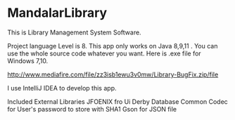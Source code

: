 # MandalarLibrary
This is Library Management System Software.

Project language Level is 8.
This app only works on Java 8,9,11 . You can use the whole source code whatever you want.
Here is .exe file for Windows 7,10.

http://www.mediafire.com/file/zz3isb1ewu3v0mw/Library-BugFix.zip/file

I use IntelliJ IDEA to develop this app.


Included External Libraries 
JFOENIX fro Ui
Derby Database
Common Codec for User's password to store with SHA1
Gson for JSON file 
